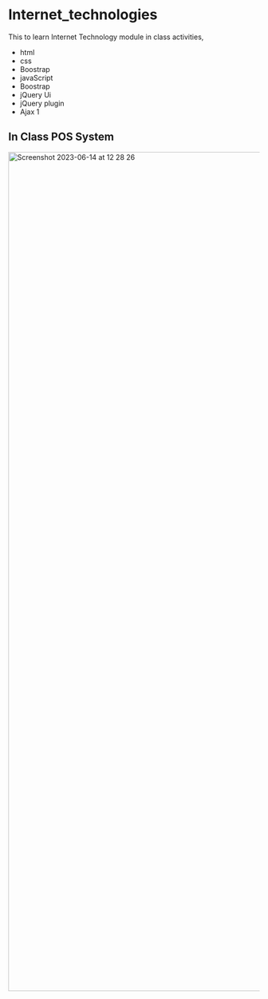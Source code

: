 # Internet_technologies
This to learn Internet Technology module in class  activities,

- html
- css
- Boostrap
- javaScript
- Boostrap
- jQuery Ui
- jQuery plugin
- Ajax 1
  

## In Class  POS System

<img width="1680" alt="Screenshot 2023-06-14 at 12 28 26" src="https://github.com/Vishnuka084/Internet_technologies/assets/122769900/5f585ba5-04f9-46f4-88a5-2ded64474c21">
